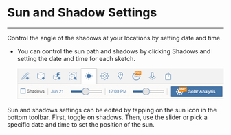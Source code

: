 # Sun and Shadow Settings

----

Control the angle of the shadows at your locations by setting date and time.

* You can control the sun path and shadows by clicking Shadows and setting the date and time for each sketch. 
    
    ![](Images/GUID-669EF0F3-7F29-413A-9783-E9EB55FEB111-low.png)

Sun and shadows settings can be edited by tapping on the sun icon in the bottom toolbar. First, toggle on shadows. Then, use the slider or pick a specific date and time to set the position of the sun.
